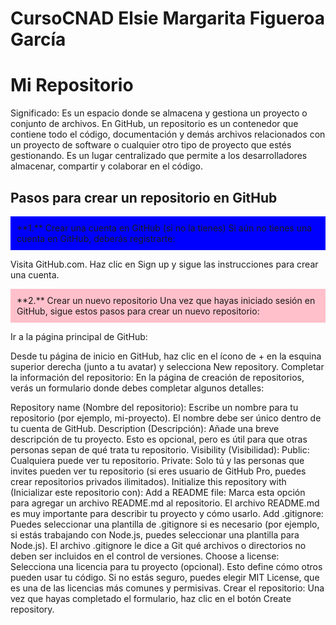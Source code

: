 # CursoCNAD Elsie Margarita Figueroa García
# Mi Repositorio

Significado:  Es un espacio donde se almacena y gestiona un proyecto o conjunto de archivos. En GitHub, un repositorio es un contenedor que contiene todo el código, documentación y demás archivos relacionados con un proyecto de software o cualquier otro tipo de proyecto que estés gestionando. Es un lugar centralizado que permite a los desarrolladores almacenar, compartir y colaborar en el código.

## Pasos para crear un repositorio en GitHub

 <p style="background-color: blue; padding: 10px;"> 
   **1.** Crear una cuenta en GitHub (si no la tienes)
Si aún no tienes una cuenta en GitHub, deberás registrarte:

Visita GitHub.com.
Haz clic en Sign up y sigue las instrucciones para crear una cuenta. <br> </p>
<p style="background-color: pink; padding: 10px;">
  **2.** Crear un nuevo repositorio
Una vez que hayas iniciado sesión en GitHub, sigue estos pasos para crear un nuevo repositorio:

Ir a la página principal de GitHub:

Desde tu página de inicio en GitHub, haz clic en el ícono de + en la esquina superior derecha (junto a tu avatar) y selecciona New repository.
Completar la información del repositorio: En la página de creación de repositorios, verás un formulario donde debes completar algunos detalles:

Repository name (Nombre del repositorio): Escribe un nombre para tu repositorio (por ejemplo, mi-proyecto). El nombre debe ser único dentro de tu cuenta de GitHub.
Description (Descripción): Añade una breve descripción de tu proyecto. Esto es opcional, pero es útil para que otras personas sepan de qué trata tu repositorio.
Visibility (Visibilidad):
Public: Cualquiera puede ver tu repositorio.
Private: Solo tú y las personas que invites pueden ver tu repositorio (si eres usuario de GitHub Pro, puedes crear repositorios privados ilimitados).
Initialize this repository with (Inicializar este repositorio con):
Add a README file: Marca esta opción para agregar un archivo README.md al repositorio. El archivo README.md es muy importante para describir tu proyecto y cómo usarlo.
Add .gitignore: Puedes seleccionar una plantilla de .gitignore si es necesario (por ejemplo, si estás trabajando con Node.js, puedes seleccionar una plantilla para Node.js). El archivo .gitignore le dice a Git qué archivos o directorios no deben ser incluidos en el control de versiones.
Choose a license: Selecciona una licencia para tu proyecto (opcional). Esto define cómo otros pueden usar tu código. Si no estás seguro, puedes elegir MIT License, que es una de las licencias más comunes y permisivas.
Crear el repositorio: Una vez que hayas completado el formulario, haz clic en el botón Create repository. </p>


